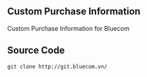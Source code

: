 Custom Purchase Information
--------------------------

Custom Purchase Information for Bluecom

Source Code
-----------
	git clone http://git.bluecom.vn/
